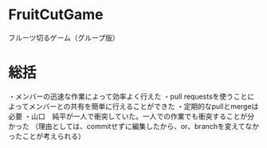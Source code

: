 # FruitCutGame
フルーツ切るゲーム（グループ版）

# 総括

 ・メンバーの迅速な作業によって効率よく行えた 
 ・pull requestsを使うことによってメンバーとの共有を簡単に行えることができた 
 ・定期的なpullとmergeは必要 
 ・山口　純平が一人で衝突していた。一人での作業でも衝突することが分かった 
 （理由としては、commitせずに編集したから、or、branchを変えてなかったことが考えられる）
